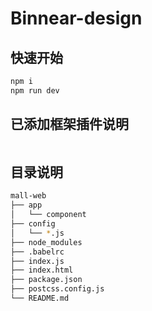 # Binnear-design

## 快速开始

```sh
npm i
npm run dev
```

## 已添加框架插件说明

```sh

```

## 目录说明

```sh
mall-web
├── app                                 
│   └── component                     
├── config                              
│   └── *.js
├── node_modules
├── .babelrc
├── index.js
├── index.html            
├── package.json
├── postcss.config.js
└── README.md

```